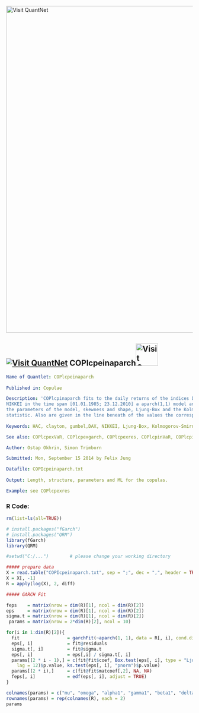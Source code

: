 
[<img src="https://github.com/QuantLet/Styleguide-and-FAQ/blob/master/pictures/banner.png" width="880" alt="Visit QuantNet">](http://quantlet.de/index.php?p=info)

## [<img src="https://github.com/QuantLet/Styleguide-and-Validation-procedure/blob/master/pictures/qloqo.png" alt="Visit QuantNet">](http://quantlet.de/) **COPlcpeinaparch**[<img src="https://github.com/QuantLet/Styleguide-and-Validation-procedure/blob/master/pictures/QN2.png" width="60" alt="Visit QuantNet 2.0">](http://quantlet.de/d3/ia)

```yaml
Name of Quantlet: COPlcpeinaparch
 
Published in: Copulae

Description: 'COPlcpinaparch fits to the daily returns of the indices Dow Jones (DJ), DAX and 
NIKKEI in the time span [01.01.1985; 23.12.2010] a aparch(1,1) model and gives back the mu, 
the parameters of the model, skewness and shape, Ljung-Box and the Kolmogorov-Smirnov test 
statistic. Also are given in the line beneath of the values the corresponding standard deviations.'
  
Keywords: HAC, clayton, gumbel,DAX, NIKKEI, Ljung-Box, Kolmogorov-Smirnov kendall

See also: COPlcpexVaR, COPlcpexgarch, COPlcpexres, COPlcpinVaR, COPlcpinres, CRIXbic

Author: Ostap Okhrin, Simon Trimborn

Submitted: Mon, September 15 2014 by Felix Jung

Datafile: COPIcpeinaparch.txt
     
Output: Length, structure, parameters and ML for the copulas.

Example: see COPlcpexres


```



### R Code:
```r
rm(list=ls(all=TRUE))

# install.packages("fGarch")
# install.packages("QRM")
library(fGarch)
library(QRM)

#setwd("C:/...")        # please change your working directory

##### prepare data
X = read.table("COPIcpeinaparch.txt", sep = ";", dec = ",", header = TRUE)
X = X[, -1]
R = apply(log(X), 2, diff)

##### GARCH Fit

feps    = matrix(nrow = dim(R)[1], ncol = dim(R)[2])
eps     = matrix(nrow = dim(R)[1], ncol = dim(R)[2])
sigma.t = matrix(nrow = dim(R)[1], ncol = dim(R)[2])
 params = matrix(nrow = 2*dim(R)[2], ncol = 10)

for(i in 1:dim(R)[2]){
  fit                  = garchFit(~aparch(1, 1), data = R[, i], cond.dist = "sstd", trace = F)
  eps[, i]             = fit@residuals
  sigma.t[, i]         = fit@sigma.t
  eps[, i]             = eps[,i] / sigma.t[, i]
  params[(2 * i - 1),] = c(fit@fit$coef, Box.test(eps[, i], type = "Ljung-Box",
    lag = 12)$p.value, ks.test(eps[, i], "pnorm")$p.value)
  params[(2 * i),]     = c(fit@fit$matcoef[,2], NA, NA)
  feps[, i]            = edf(eps[, i], adjust = TRUE)
}

colnames(params) = c("mu", "omega", "alpha1", "gamma1", "beta1", "delta", "skew", "shape", "BL", "KS")
rownames(params) = rep(colnames(R), each = 2)
params
```
